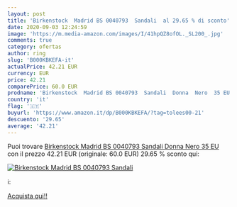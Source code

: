 ```yaml
---
layout: post
title: 'Birkenstock  Madrid BS 0040793  Sandali  al 29.65 % di sconto'
date: 2020-09-03 12:24:59
image: 'https://m.media-amazon.com/images/I/41hpQZ8ofOL._SL200_.jpg'
comments: true
category: ofertas
author: ring
slug: 'B000KBKEFA-it'
actualPrice: 42.21 EUR
currency: EUR
price: 42.21
comparePrice: 60.0 EUR
prodname: 'Birkenstock  Madrid BS 0040793  Sandali  Donna  Nero  35 EU'
country: 'it'
flag: '🇮🇹'
buyurl: 'https://www.amazon.it/dp/B000KBKEFA/?tag=tolees00-21'
descuento: '29.65'
average: '42.21'
---
```


Puoi trovare [Birkenstock  Madrid BS 0040793  Sandali  Donna  Nero  35 EU](https://www.amazon.it/dp/B000KBKEFA/?tag=tolees00-21) con il prezzo 42.21 EUR (originale: 60.0 EUR) 29.65 % sconto qui:

[![Birkenstock  Madrid BS 0040793  Sandali ](https://m.media-amazon.com/images/I/41hpQZ8ofOL._SL200_.jpg)](https://www.amazon.it/dp/B000KBKEFA/?tag=tolees00-21)

ℹ️:


[Acquista qui!!](https://www.amazon.it/dp/B000KBKEFA/?tag=tolees00-21)
